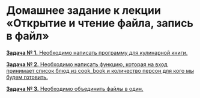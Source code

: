 # Домашнее задание к лекции «Открытие и чтение файла, запись в файл»



[**Задача № 1.** 
Необходимо написать программу для кулинарной книги.](create_dictionary.py)

[**Задача № 2.** Необходимо написать функцию, которая на вход принимает список блюд из cook_book и количество персон для кого мы будем готовить.](main.py)

[**Задача № 3.** Необходимо объединить файлы в один.](union_files.py)
